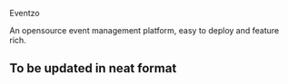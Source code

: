 Eventzo

An opensource event management platform, easy to deploy and feature rich.

## To be updated in neat format
